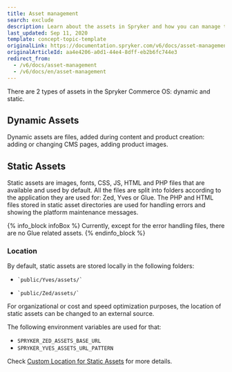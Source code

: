 ```yaml
---
title: Asset management
search: exclude
description: Learn about the assets in Spryker and how you can manage them.
last_updated: Sep 11, 2020
template: concept-topic-template
originalLink: https://documentation.spryker.com/v6/docs/asset-management
originalArticleId: aa4e4206-a0d1-44e4-8dff-eb2b6fc744e3
redirect_from:
  - /v6/docs/asset-management
  - /v6/docs/en/asset-management
---
```


There are 2 types of assets in the Spryker Commerce OS: dynamic and static. 

## Dynamic Assets

Dynamic assets are files, added during content and product creation: adding or changing CMS pages, adding product images.

## Static Assets

Static assets are images, fonts, CSS, JS, HTML and PHP files that are available and used by default. All the files are split into folders according to the application they are used for: Zed, Yves or Glue. The PHP and HTML files stored in static asset directories are used for handling errors and showing the platform maintenance messages.

{% info_block infoBox %}
Currently, except for the error handling files, there are no Glue related assets. 
{% endinfo_block %}

### Location

By default, static assets are stored locally in the following folders:

*     `public/Yves/assets/`
*     `public/Zed/assets/`

For organizational or cost and speed optimization purposes, the location of static assets can be changed to an external source.

The following environment variables are used for that:

*   `SPRYKER_ZED_ASSETS_BASE_URL`
*   `SPRYKER_YVES_ASSETS_URL_PATTERN`

Check [Custom Location for Static Assets](/docs/scos/dev/technical-enhancement-integration-guides/integrating-custom-location-for-static-assets.html) for more details.
